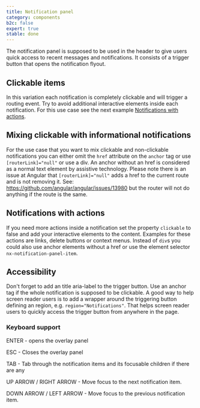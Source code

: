 ```yaml
---
title: Notification panel
category: components
b2c: false
expert: true
stable: done
---
```


The notification panel is supposed to be used in the header to give users quick access to recent messages and notifications. It consists of a trigger button that opens the notification flyout.

## Clickable items

In this variation each notification is completely clickable and will trigger a routing event. Try to avoid additional interactive elements inside each notification. For this use case see the next example [Notifications with actions](./documentation/notification-panel/overview#notifications-with-actions).

<!-- example(notification-panel-clickable) -->

## Mixing clickable with informational notifications

For the use case that you want to mix clickable and non-clickable notifications you can either omit the `href` attribute on the `anchor` tag or use `[routerLink]="null"` or use a div. An anchor without an href is considered as a normal text element by assistive technology. Please note there is an issue at Angular that `[routerLink]="null"` adds a href to the current route and is not removing it. See: https://github.com/angular/angular/issues/13980 but the router will not do anything if the route is the same.

<!-- example(notification-panel-mixed) -->

## Notifications with actions

If you need more actions inside a notification set the property `clickable` to false and add your interactive elements to the content. Examples for these actions are links, delete buttons or context menus. Instead of `div`s you could also use anchor elements without a href or use the element selector `nx-notification-panel-item`.

<!-- example(notification-panel-actions) -->

## Accessibility

Don't forget to add an title aria-label to the trigger button. Use an anchor tag if the whole notification is supposed to be clickable. A good way to help screen reader users is to add a wrapper around the triggering button defining an region, e.g. `region="Notifications"`. That helps screen reader users to quickly access the trigger button from anywhere in the page.

### Keyboard support

ENTER - opens the overlay panel

ESC - Closes the overlay panel

TAB - Tab through the notification items and its focusable children if there are any

UP ARROW / RIGHT ARROW - Move focus to the next notification item.

DOWN ARROW / LEFT ARROW - Move focus to the previous notification item.
